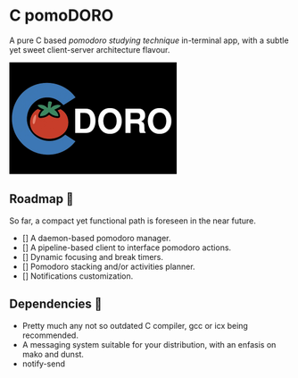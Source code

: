 # C pomoDORO

A pure C based *pomodoro studying technique* in-terminal app, with a subtle yet sweet client-server architecture flavour.

<img src="logo.png" alt="cdoro logo image" style="max-width: 300px;">

## Roadmap 
So far, a compact yet functional path is foreseen in the near future.

- [] A daemon-based pomodoro manager.
- [] A pipeline-based client to interface pomodoro actions.
- [] Dynamic focusing and break timers.
- [] Pomodoro stacking and/or activities planner.
- [] Notifications customization.

## Dependencies 󱧘

- Pretty much any not so outdated C compiler, gcc or icx being recommended.
- A messaging system suitable for your distribution, with an enfasis on mako and dunst.
- notify-send

